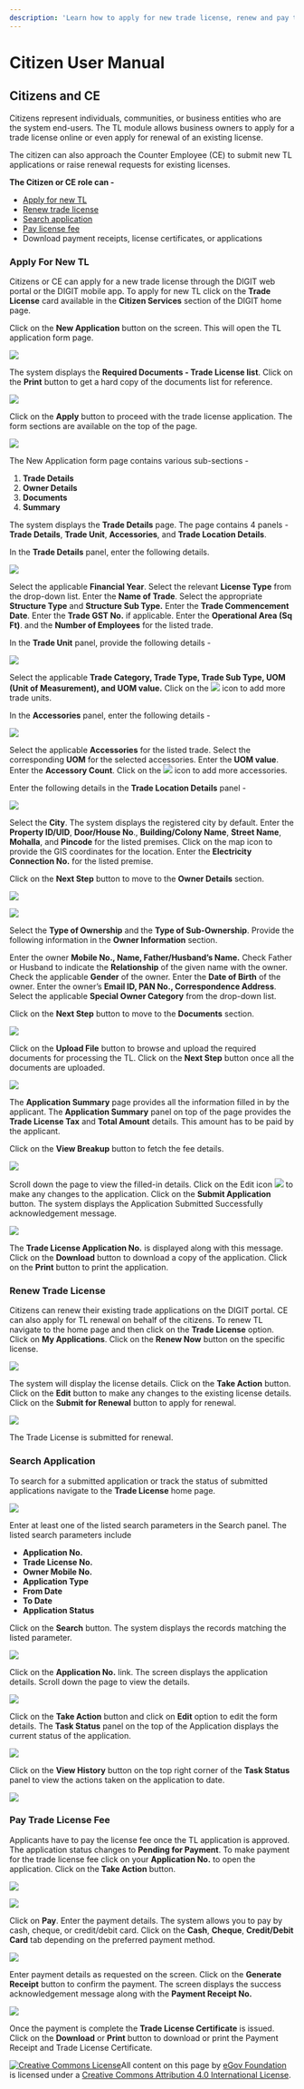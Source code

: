 ```yaml
---
description: 'Learn how to apply for new trade license, renew and pay trade license fee'
---
```


# Citizen User Manual

## **Citizens and CE**

Citizens represent individuals, communities, or business entities who are the system end-users. The TL module allows business owners to apply for a trade license online or even apply for renewal of an existing license.

The citizen can also approach the Counter Employee \(CE\) to submit new TL applications or raise renewal requests for existing licenses.

**The Citizen or CE role can -**

* [Apply for new TL]()
* [Renew trade license]()
* [Search application]()
* [Pay license fee]()
* Download payment receipts, license certificates, or applications

### **Apply For New TL**

Citizens or CE can apply for a new trade license through the DIGIT web portal or the DIGIT mobile app. To apply for new TL click on the **Trade License** card available in the **Citizen Services** section of the DIGIT home page.

Click on the **New Application** button on the screen. This will open the TL application form page.

![](https://lh5.googleusercontent.com/A3Rg9bbLpb5Zf35k82PPbfzT2b4anONcRpIiAr2jGxFnaHCsB4Dv9AO4AUodRfuPATb5TCwbN6aXHwy9DyyI6DOC90dOPqU4MT8AGLHV4g1CMqV8MmZFAOK0sJdWcgmBmmtif-mT)

The system displays the **Required Documents - Trade License list**. Click on the **Print** button to get a hard copy of the documents list for reference.

![](https://lh5.googleusercontent.com/2ka23YAh9JZeY96XaYmfE7I45bN9XQWupvKnEAie-3BKDYq6OHroWP4413KlftLaJGwEU43lTPKIW5My7rE8k-p10UiX1r57gP9o5n7JSwgb1cp5YvetHlrUp6dZItagHbHILeNZ)

Click on the **Apply** button to proceed with the trade license application. The form sections are available on the top of the page.

![](https://lh4.googleusercontent.com/jCbqoAKwYAT24VwwxRvUyVv9sExIHhtCOc_nxSsuip2Gfo_k_6U3ZDZggXnIlxKvwaClsdmg4yIpz7Q5Qkupl-KErALuQbViajO5KVkWKfcdaWCJ5HqmFvP1I8iz_IrwqqPikVO1)

The New Application form page contains various sub-sections -

1. **Trade Details**
2. **Owner Details**
3. **Documents**
4. **Summary**

The system displays the **Trade Details** page. The page contains 4 panels - **Trade Details**, **Trade Unit**, **Accessories**, and **Trade Location Details**.

In the **Trade Details** panel, enter the following details.

![](https://lh4.googleusercontent.com/BvUqG-3XQRa-IDpwGvgnBDZvBsDOfnzk5Up5694u7J6oO6Sk61W-fvKNz3BBCsOIoxiq8FagRF9odjhxjYlKVN7-OkkSnL7a7fk4u5r9jNFm5SgAVYmbAFl2aNRAP0PblYg1dnXn)

Select the applicable **Financial Year**. Select the relevant **License Type** from the drop-down list. Enter the **Name of Trade**. Select the appropriate **Structure Type** and **Structure Sub Type.** Enter the **Trade Commencement Date**. Enter the **Trade GST No.** if applicable. Enter the **Operational Area \(Sq Ft\)**. and the **Number of Employees** for the listed trade.

In the **Trade Unit** panel, provide the following details -

![](https://lh5.googleusercontent.com/jieF4BEmQTqs0CuITSsKLLtQqKPbLmRAKyGXNxYy5DVjKjOPmL1-YVXJ8o-s1YgKUyeMl4j02gWR91EXNIWz-L-ENFrFsEPUt8pyGd4meOyMXVniFuM4DDt5CMUr_sM-01GmhYcA)

Select the applicable **Trade Category, Trade Type, Trade Sub Type, UOM \(Unit of Measurement\), and UOM value.** Click on the ![](https://lh5.googleusercontent.com/9i0yqS0fLNvPb0l1gizOYKxicZ5sT5BtAOT4aESaCW7d4Xj8MWRuof_nI3hH4d5LjAffv-Fd8qzqa3c5GIn_XiVQXGbfR1a7o75-jvIPeh7ZhRzMMKGmGJnTTyVBBkq32j_zWcNr) icon to add more trade units.

In the **Accessories** panel, enter the following details -

![](https://lh4.googleusercontent.com/34HRkcaaNf3tasjBSWz0gDAvNOsMwrluqzQIXRgtJJhPNfSZzAQZJe-9wK5zfwWV9sXAeItEkTuOqYx6DptToVqId8wTrBiIBT5dblI105X4nv9MMQZwMhOn5Ua146IUSECZ-pgP)

Select the applicable **Accessories** for the listed trade. Select the corresponding **UOM** for the selected accessories. Enter the **UOM value**. Enter the **Accessory Count**. Click on the ![](https://lh4.googleusercontent.com/74xRfp424rm8Ae4GQHxb2UgVT2DXnOwATZ5JMMtUP2Cf8q8sJwzOf7dyuXw7Ldq8OXD2r7_R0L9r7ju3m4xlsw4gVuiS_PGzsBWCs3ERQSTQ9UASQvG1pzhBtbtgAK9H8TIjIJZj) icon to add more accessories.

Enter the following details in the **Trade Location Details** panel -

![](https://lh5.googleusercontent.com/22cP9lB0x6WO-kb7drIYKo8UH0cRe89sugBUKimIyY6C-ux9T3Evc2leG7yetW9VgtR9KRRqhsOCUQsl-WuF_sI3K1pvK25ebU0C6Hu7HeB7MlNLr9RWLg7hZUY5_k2kjHJYoJKm)

Select the **City**. The system displays the registered city by default. Enter the **Property ID/UID**, **Door/House No**., **Building/Colony Name**, **Street Name**, **Mohalla**, and **Pincode** for the listed premises. Click on the map icon to provide the GIS coordinates for the location. Enter the **Electricity Connection No.** for the listed premise.

Click on the **Next Step** button to move to the **Owner Details** section.

![](https://lh4.googleusercontent.com/aiYy62Wj7aWu6vCsDp1-tUIzXHeAXUtQ4Z1_-vr45tUfwGyub_z_l3avqFzQrfTDWNC3uCQsFtZX256S9PlSq4pqsR6nhGROWtxely0tADmx2x4vyHLRMHzSNrI3L6dBUapzco94)

![](https://lh4.googleusercontent.com/vWe3mOhqQRrF8ypAP0rSUrzF0qFFb3wI1XrynVsba5yHgrGRWeD61U_y9E9sfrc1lTSZITIUFjKV1MvHqynx26k25VxU2xrcY7f_fkJM6iKw0O6f9aiK8ZFVpP9JQKSFLWa1mi2g)

Select the **Type of Ownership** and the **Type of Sub-Ownership**. Provide the following information in the **Owner Information** section.

Enter the owner **Mobile No., Name, Father/Husband’s Name.** Check Father or Husband to indicate the **Relationship** of the given name with the owner. Check the applicable **Gender** of the owner. Enter the **Date of Birth** of the owner. Enter the owner’s **Email ID, PAN No., Correspondence Address**. Select the applicable **Special Owner Category** from the drop-down list.

Click on the **Next Step** button to move to the **Documents** section.

![](https://lh3.googleusercontent.com/QDdw5Mji5A5fRYLf_Ut599jJ-BfdpFrkI3gBYhNpvwcGSn2Ml-N8s4FC_xpT_WeolRsDpj4sW8xutmm88cGlhvOm4wm8nM8nbStuhEdxSe3wZQnTTAoYR49nE6CdPwf7KD8LuB1K)

Click on the **Upload File** button to browse and upload the required documents for processing the TL. Click on the **Next Step** button once all the documents are uploaded.

![](https://lh4.googleusercontent.com/7CPEGm70rvdYtSpgqOuGN9jaeanpSpSiXZGrHUWVLQPIxz9lOj6Szf-_MQhwdqbEjY9sbCd01_kmOrJDczXInyQoXZOdBASaKfOnyYfGwpS3wECURqkcNTd1iP57SF-qW7sQ0lmQ)

The **Application Summary** page provides all the information filled in by the applicant. The **Application Summary** panel on top of the page provides the **Trade License Tax** and **Total Amount** details. This amount has to be paid by the applicant.

Click on the **View Breakup** button to fetch the fee details.

![](https://lh4.googleusercontent.com/kJ8GioEmvY_9VUxiuO4uHivXu1sERZt-wuXQd_GB78SOwabFUoZU8ZqBowf82F6dfauTjLjUNuUtPPzggKkBdFPTYdkR_ZtFFkCWP2ZzKxMuiUUEiHvcKk0qXrNfm69sdwiHUdkT)

Scroll down the page to view the filled-in details. Click on the Edit icon ![](https://lh5.googleusercontent.com/P9dpjpL2J0qb1z2Oa00E3Lq5W3mDIEt1g_wZxKbmNtzGBjedDbtnb464cQz0ALsHbiVX8mQpO5-Ixd80bm0oJ9tygd4yJIqh1GYXRVDwhb4UFf7C1DrlcJxTnDwmRoj_9VPQWDx5) to make any changes to the application. Click on the **Submit Application** button. The system displays the Application Submitted Successfully acknowledgement message.

![](https://lh3.googleusercontent.com/uZPCH59BeObRDHvahjkkzSG4WsvHUrR8vagS3dyK8OnHPbkgLRnVEyAwLcU1tWn8rcgj6DXEv_bXJuvThSfQCK0eOvH-U0bkPJm-J8m-VzdvHSGuThGdn9PpVDu-FQ9ELm9sD0VF)

The **Trade License Application No.** is displayed along with this message. Click on the **Download** button to download a copy of the application. Click on the **Print** button to print the application.

### **Renew Trade License**

Citizens can renew their existing trade applications on the DIGIT portal. CE can also apply for TL renewal on behalf of the citizens. To renew TL navigate to the home page and then click on the **Trade License** option. Click on **My Applications**. Click on the **Renew Now** button on the specific license.

![](https://lh4.googleusercontent.com/AIdYdmPsMws5vQ0nsoUXcVeTlJI3vO1zx_8AvI0Ckuv64trW6P1usBonC-boIhe5DHuNtkQGlFGvEJlArdp9N7ZS295blqKy2QWV5YzC-ApOYguMEHkrGKSTCtPXctba85tjJ65x)

The system will display the license details. Click on the **Take Action** button. Click on the **Edit** button to make any changes to the existing license details. Click on the **Submit for Renewal** button to apply for renewal.

![](https://lh3.googleusercontent.com/GG25eCOAdnLBxLCt8d7NRr8BHP1Bm5QVqMnH8R50yTEZ3gyGSQ9nv2aBLCJhEBlAhqGPUD86dqzjuoGsSiKtbz-rdijYFG1nG_L2Y9JQJuQ3m1i6h7zuahwBLrooyTVzDt4SWVAU)

The Trade License is submitted for renewal.

### **Search Application**

To search for a submitted application or track the status of submitted applications navigate to the **Trade License** home page.

![](https://lh6.googleusercontent.com/C38Srk3CObmsrw8AFrii-ZKAdW4uJnEGC9JI-MFgE9rJQMs5Wl6PMnGcUgnmxwz_td_FkZhj_rfP1vLhaE5an-_GmnQguqslAUBpX_RGtUhILHpb9IcmG-1dN8HF9f6hLkojdGDw)

Enter at least one of the listed search parameters in the Search panel. The listed search parameters include

* **Application No.**
* **Trade License No.**
* **Owner Mobile No.**
* **Application Type**
* **From Date**
* **To Date**
* **Application Status**

Click on the **Search** button. The system displays the records matching the listed parameter.

![](https://lh5.googleusercontent.com/E4f-9yWZZUQuUAiLF9F3vR9WUXRU3KMsIwsIsMLOw9-tSXWXi-dZ805OxAqqBzO8ddThJYd4X47ys4qNcE1FZ87HIIZqPCVtZtKZtcc6WiiA1trFm8YtGkYTPKn_zTna45jH8rEq)

Click on the **Application No.** link. The screen displays the application details. Scroll down the page to view the details.

![](https://lh5.googleusercontent.com/wwssUJSEF6Y2Zvocm3RDS3kt_btJzwXorsOSM5gW6VNx3S1ltAxXkVSmiHYghwi0HwtLeJ9vIOZdVMPGxgDn2D37JGAUGAh7BV90TydWxZOVVxGc3fpw-K0aNMc1hBYAQt5cJ4bh)

Click on the **Take Action** button and click on **Edit** option to edit the form details. The **Task Status** panel on the top of the Application displays the current status of the application.

![](https://lh6.googleusercontent.com/IBncnMqelOyxSodY9RBH6Nr9fRReVSEu6s-ODOr_Nonc25ack5G8GZ_4ZBu_mnmqXVTwTngE98PoW6ozXc9uaXFSTLFCEPKMncGYeXY6a5id3V_pSEIvKOt9otoV1GGRpO3VVK_D)

Click on the **View History** button on the top right corner of the **Task Status** panel to view the actions taken on the application to date.

![](https://lh5.googleusercontent.com/rn3oh8pUdYWR5c4rlw3z93rxTgon-3wnJ7bjjdOedKNLeTinrywQVZNS57uBVnsVu8MxBEV7IIQ3WGn4K4-zjMRCPNxvOOlwpGRcHFaZ_x34FIjV2XQeFMhoBly3kgo740vdrzL9)

### **Pay Trade License Fee**

Applicants have to pay the license fee once the TL application is approved. The application status changes to **Pending for Payment**. To make payment for the trade license fee click on your **Application No.** to open the application. Click on the **Take Action** button.

![](https://docs.google.com/drawings/u/0/d/sbOzlGK9JL1r6C9jDKtSgCw/image?w=624&h=337&rev=10&ac=1&parent=1-UsBUntevcj1rpVyD7UPVKYh53dRt8xSD5x658AZMCk)

![](https://lh3.googleusercontent.com/gsartsRkbToFx3BM4IrS5YY6eYSJr_r4KH4Eij-f-kOa5-RYJCWWa8_EsOSmQ8ICx3LRfOF8ZcXebgjpTrti-YD5XiqAYoegsVJgfPKYytV1GB6oqSt5JhRyplQM3iOx6zciJcj0)

Click on **Pay**. Enter the payment details. The system allows you to pay by cash, cheque, or credit/debit card. Click on the **Cash**, **Cheque**, **Credit/Debit Card** tab depending on the preferred payment method.

![](https://lh5.googleusercontent.com/cLCAGQooKpMNjnUkZfqoPWaP10xsEZhusPL5RO3pfnrCNAP3Jo_O_P6eNb0maLL1-zSRAv_hxYXsp4lMI_ay3rH-wMtQ0UrEqhiMwhRyAchg-FpGdI1MlXcYnI_-yNU3YsZ1f1SY)

Enter payment details as requested on the screen. Click on the **Generate Receipt** button to confirm the payment. The screen displays the success acknowledgement message along with the **Payment Receipt No.**

![](https://lh4.googleusercontent.com/c70FyxfyFdtdTN_SI1sYmn8RHE918ep4SGojTM7TResyC_Qwn0qHosDTgigr1KY5_zVogW0yyS48VtZsmiYD9NsAqXyrY2T6bLRI8tjYFu7FUW8jKv8ljRziHjXVFZj3ccX5zVtB)

Once the payment is complete the **Trade License Certificate** is issued. Click on the **Download** or **Print** button to download or print the Payment Receipt and Trade License Certificate.

 [![Creative Commons License](https://i.creativecommons.org/l/by/4.0/80x15.png)](http://creativecommons.org/licenses/by/4.0/)All content on this page by [eGov Foundation ](https://egov.org.in/)is licensed under a [Creative Commons Attribution 4.0 International License](http://creativecommons.org/licenses/by/4.0/).


